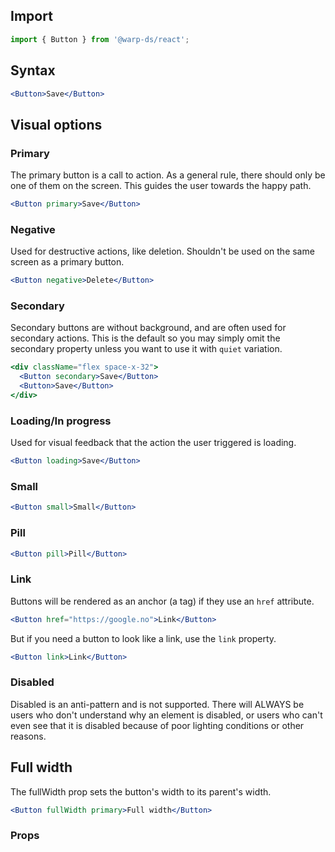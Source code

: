 ## Import

```js
import { Button } from '@warp-ds/react';
```

## Syntax

```jsx example
<Button>Save</Button>
```

## Visual options

### Primary

The primary button is a call to action. As a general rule, there should only be
one of them on the screen. This guides the user towards the happy path.

```jsx example
<Button primary>Save</Button>
```

### Negative

Used for destructive actions, like deletion. Shouldn't be used on the same
screen as a primary button.

```jsx example
<Button negative>Delete</Button>
```

### Secondary

Secondary buttons are without background, and are often used for secondary actions. This is the default so you may simply omit the secondary property unless you want to use it with `quiet` variation.

```jsx example
<div className="flex space-x-32">
  <Button secondary>Save</Button>
  <Button>Save</Button>
</div>
```

### Loading/In progress

Used for visual feedback that the action the user triggered is loading.

```jsx example
<Button loading>Save</Button>
```

### Small

```jsx example
<Button small>Small</Button>
```

### Pill

```jsx example
<Button pill>Pill</Button>
```

### Link

Buttons will be rendered as an anchor (a tag) if they use an `href` attribute.

```jsx example
<Button href="https://google.no">Link</Button>
```

But if you need a button to look like a link, use the `link` property.

```jsx example
<Button link>Link</Button>
```

### Disabled

Disabled is an anti-pattern and is not supported. There will ALWAYS be users who
don't understand why an element is disabled, or users who can't even see that it
is disabled because of poor lighting conditions or other reasons.

## Full width

The fullWidth prop sets the button's width to its parent's width. 

```jsx example
<Button fullWidth primary>Full width</Button>
```

### Props

<api-table type=react component="Button" />
